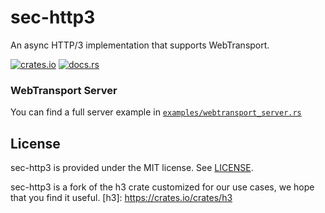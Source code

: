 # sec-http3

An async HTTP/3 implementation that supports WebTransport.

[![crates.io](https://img.shields.io/crates/v/sec-http3.svg)](https://crates.io/crates/sec-http3)
[![docs.rs](https://docs.rs/sec-http3/badge.svg)](https://docs.rs/sec-http3)

### WebTransport Server

You can find a full server example in [`examples/webtransport_server.rs`](./examples/webtransport_server.rs)

## License

sec-http3 is provided under the MIT license. See [LICENSE](LICENSE).

sec-http3 is a fork of the h3 crate customized for our use cases, we hope that you find it useful. 
[h3]: https://crates.io/crates/h3

